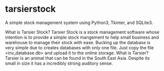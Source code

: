 # tarsierstock
A simple stock management system using Python3, Tkinter, and SQLite3.

What is Tarsier Stock? Tarsier Stock is a stock management software whose intention
is to provide a simple stock mangement to help small business and warehouse to manage
their stock with ease. Bucking up the database is very simple due to <SQLite3> creates
databases with only one file. Just copy the file <inv_database.db> and upload it to
the online storage. What is Tarsier? Tarsier is an animal that can be found in the
South East Asia. Despite its small in size it has a incredibly strong auditory sense.
